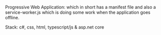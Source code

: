 Progressive Web Application: which in short has a manifest file and also a service-worker.js which is doing some work when the application goes offline. 

Stack:  c#, css, html, typescript/js & asp.net core
